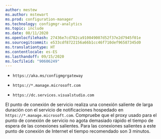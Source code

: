 ```yaml
---
author: mestew
ms.author: mstewart
ms.prod: configuration-manager
ms.technology: configmgr-analytics
ms.topic: include
ms.date: 08/11/2020
ms.openlocfilehash: 27436e7cd782ca910049007d52f37e2d7945f01e
ms.sourcegitcommit: e533cdf8722156a66b1cc46f710def96587345d0
ms.translationtype: HT
ms.contentlocale: es-ES
ms.lasthandoff: 09/15/2020
ms.locfileid: "90606249"
---
```

- `https://aka.ms/configmgrgateway`

- `https://*.manage.microsoft.com` <!--7424742-->

- `https://dc.services.visualstudio.com` <!--7541816-->

El punto de conexión de servicio realiza una conexión saliente de larga duración con el servicio de notificaciones hospedado en `https://*.manage.microsoft.com`. Compruebe que el proxy usado para el punto de conexión de servicio no agota demasiado rápido el tiempo de espera de las conexiones salientes. Para las conexiones salientes a este punto de conexión de Internet el tiempo recomendado son 3 minutos. <!--7820969-->